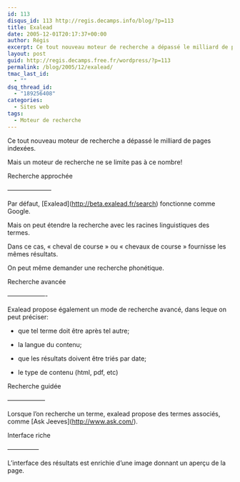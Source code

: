 ```yaml
---
id: 113
disqus_id: 113 http://regis.decamps.info/blog/?p=113
title: Exalead
date: 2005-12-01T20:17:37+00:00
author: Régis
excerpt: Ce tout nouveau moteur de recherche a dépassé le milliard de pages indexées. Mais un moteur de recherche ne se limite pas à ce nombre...
layout: post
guid: http://regis.decamps.free.fr/wordpress/?p=113
permalink: /blog/2005/12/exalead/
tmac_last_id:
  - ""
dsq_thread_id:
  - "189256408"
categories:
  - Sites web
tags:
  - Moteur de recherche
---
```

Ce tout nouveau moteur de recherche a dépassé le milliard de pages indexées.
  
Mais un moteur de recherche ne se limite pas à ce nombre!

Recherche approchée
  
&#8212;&#8212;&#8212;&#8212;&#8212;&#8212;&#8212;
  
Par défaut, \[Exalead\](http://beta.exalead.fr/search) fonctionne comme Google.
  
Mais on peut étendre la recherche avec les racines linguistiques des termes.
  
Dans ce cas, « cheval de course » ou « chevaux de course » fournisse les mêmes résultats.
  
On peut même demander une recherche phonétique.

Recherche avancée
  
&#8212;&#8212;&#8212;&#8212;&#8212;&#8212;-
  
Exalead propose également un mode de recherche avancé, dans leque on peut préciser:
  
* que tel terme doit être après tel autre;
  
* la langue du contenu;
  
* que les résultats doivent être triés par date;
  
* le type de contenu (html, pdf, etc)

Recherche guidée
  
&#8212;&#8212;&#8212;&#8212;&#8212;&#8212;
  
Lorsque l’on recherche un terme, exalead propose des termes associés, comme \[Ask Jeeves\](http://www.ask.com/).

Interface riche
  
&#8212;&#8212;&#8212;&#8212;&#8212;
  
L’interface des résultats est enrichie d’une image donnant un aperçu de la page.
